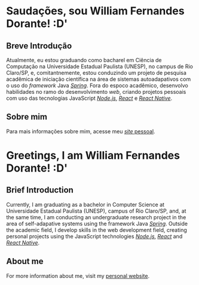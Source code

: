 # Saudações, sou William Fernandes Dorante! :D'

## Breve Introdução
Atualmente, eu estou graduando como bacharel em Ciência de Computação na Universidade Estadual Paulista (UNESP), no campus de Rio Claro/SP, e, comitantnemente, estou conduzindo um projeto de pesquisa acadêmica de iniciação científica na área de sistemas autoadapativos com o uso do *framework* Java [*Spring*](https://spring.io). Fora do espoco acadêmico, desenvolvo habilidades no ramo do desenvolvimento *web*, criando projetos pessoais com uso das tecnologias JavaScript [*Node.js*](https://nodejs.org), [*React*](https://reactjs.org) e [*React Native*](https://reactnative.dev).

## Sobre mim

Para mais informações sobre mim, acesse meu [*site* pessoal](https://liaskarllate.dev).

# Greetings, I am William Fernandes Dorante! :D'

## Brief Introduction
Currently, I am graduating as a bachelor in Computer Science at Universidade Estadual Paulista (UNESP), campus of Rio Claro/SP, and, at the same time, I am conducting an undergraduate research project in the area of self-adapative systems using the framework Java [*Spring*](https://spring.io/). Outside the academic field, I develop skills in the web development field, creating personal projects using the JavaScript technologies [*Node.js*](https://nodejs.org), [*React*](https://reactjs.org/) and [*React Native*](https://reactnative.dev).

## About me

For more information about me, visit my [personal website](https://liaskarllate.dev).
